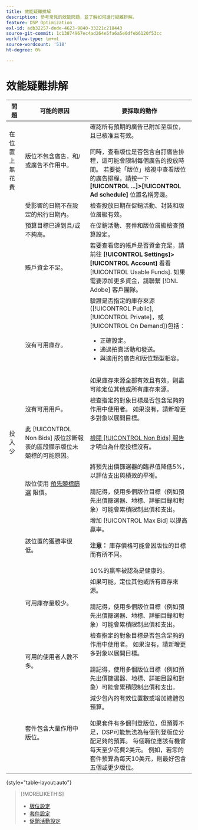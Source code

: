 ```yaml
---
title: 效能疑難排解
description: 參考常見的效能問題，並了解如何進行疑難排解。
feature: DSP Optimization
exl-id: adb32257-dede-4623-9840-33221c218443
source-git-commit: 1c13874967ec4ad264e5fa6a5e0dfeb6120f53cc
workflow-type: tm+mt
source-wordcount: '518'
ht-degree: 0%

---
```


# 效能疑難排解

| 問題 | 可能的原因 | 要採取的動作 |
| --- | --- | --- |
| 在位置上無花費 | 版位不包含廣告，和/或廣告不作用中。 | 確認所有預期的廣告已附加至版位，且已核准且有效。<br><br>同時，查看版位是否包含自訂廣告排程，這可能會限制每個廣告的投放時間。 若要從「版位」檢視中查看版位的廣告排程，請按一下  **[!UICONTROL ...]>[!UICONTROL Ad schedule]** 位置名稱旁邊。 |
|  | 受影響的日期不在設定的飛行日期內。 | 檢查投放日期在促銷活動、封裝和版位層級有&#x200B;效。 |
|  | 預算目標已達到且/或不夠高。 | 在促銷活動、套件和版位層級檢查預算設定。 |
|  | 賬戶資金不足。 | 若要查看您的帳戶是否資金充足，請前往 **[!UICONTROL Settings]>[!UICONTROL Account]** 看看 [!UICONTROL Usable Funds]. 如果需要添加更多資金，請聯繫 [!DNL Adobe] 客戶團隊。 |
|  | 沒有可用庫存。 | 驗證是否指定的庫存來源([!UICONTROL Public], [!UICONTROL Private]，或 [!UICONTROL On Demand])包括：<ul><li>正確設定。</li><li>通過拍賣活動和發送。</li><li>與適用的廣告和版位類型相容。</li></ul><br>如果庫存來源全部有效且有效，則盡可能定位其他或所有庫存來源。 |
|  | 沒有可用用戶。 | 檢查指定的對象目標是否包含足夠的作用中使用者。 如果沒有，請新增更多對象以展開目標。 |
| 投入少 | 此 [!UICONTROL Non Bids] 版位診斷報表的區段顯示版位未競標的可能原因。 | [檢閱 [!UICONTROL Non Bids] 報告](/help/dsp/campaign-management/reports/placement-diagnostics.md) 才明白為什麼投標沒有。  <!-- add link/edit text when file available: See the [in-depth guide to possible Non-Bid Reasons (NBR)](link) for more information. --> |
|  | 版位使用 [預先競標篩選](/help/dsp/campaign-management/placements/placement-settings.md) 限價。 | 將預先出價篩選器的臨界值降低5%，以評估支出與績效的平衡。 <!-- wording? and are users just supposed to manually monitor whether it makes a difference? --><br><br>請記得，使用多個版位目標（例如預先出價篩選器、地標、詳細目錄和對象）可能會累積限制出價和支出。 |
|  | 該位置的獲勝率很低。 | 增加 [!UICONTROL Max Bid] 以提高贏率。<br><br><b>注意：</b> 庫存價格可能會因版位的目標而有所不同。<br><br>10%的贏率被認為是健康的。 |
|  | 可用庫存量較少。 | 如果可能，定位其他或所有庫存來源。<br><br>請記得，使用多個版位目標（例如預先出價篩選器、地標、詳細目錄和對象）可能會累積限制出價和支出。 |
|  | 可用的使用者人數不多。 | 檢查指定的對象目標是否包含足夠的作用中使用者。 如果沒有，請新增更多對象以展開目標。<br><br>請記得，使用多個版位目標（例如預先出價篩選器、地標、詳細目錄和對象）可能會累積限制出價和支出。 |
|  | 套件包含大量作用中版位。 | 減少包內的有效位置數或增加總體包預算。<br><br>如果套件有多個刊登版位，但預算不足，DSP可能無法為每個刊登版位分配足夠的預算。 每個職位應該有機會每天至少花費2美元。 例如，若您的套件預算為每天10美元，則最好包含五個或更少版位。&#x200B; |

{style=&quot;table-layout:auto&quot;}

>[!MORELIKETHIS]
>
>* [版位設定](/help/dsp/campaign-management/placements/placement-settings.md)
>* [套件設定](/help/dsp/campaign-management/packages/package-settings.md)
>* [促銷活動設定](/help/dsp/campaign-management/campaigns/campaign-settings.md)


